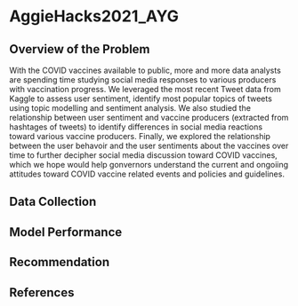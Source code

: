 # AggieHacks2021_AYG

## Overview of the Problem

With the COVID vaccines available to public, more and more data analysts are spending time studying social media responses to various producers with vaccination progress. We leveraged the most recent Tweet data from Kaggle to assess user sentiment, identify most popular topics of tweets using topic modelling and sentiment analysis. We also studied the relationship between user sentiment and vaccine producers (extracted from hashtages of tweets) to identify differences in social media reactions toward various vaccine producers. Finally, we explored the relationship between the user behavoir and the user sentiments about the vaccines over time to further decipher social media discussion toward COVID vaccines, which we hope would help gonvernors understand the current and ongoiing attitudes toward COVID vaccine related events and policies and guidelines. 

## Data Collection

## Model Performance

## Recommendation

## References

